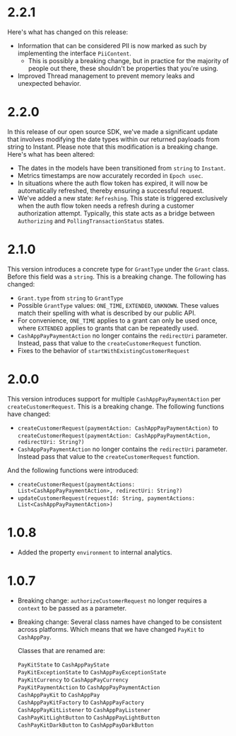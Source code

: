 # 2.2.1

Here's what has changed on this release:

 - Information that can be considered PII is now marked as such by implementing the interface `PiiContent`.
   - This is possibly a breaking change, but in practice for the majority of people out there, these shouldn't be properties that you're using.
  - Improved Thread management to prevent memory leaks and unexpected behavior.


# 2.2.0

In this release of our open source SDK, we've made a significant update that involves modifying the date types within our returned payloads from string to Instant. Please note that this modification is a breaking change. Here's what has been altered:

 - The dates in the models have been transitioned from `string` to `Instant`.
 - Metrics timestamps are now accurately recorded in `Epoch usec`.
 - In situations where the auth flow token has expired, it will now be automatically refreshed, thereby ensuring a successful request.
 - We've added a new state: `Refreshing`. This state is triggered exclusively when the auth flow token needs a refresh during a customer authorization attempt. Typically, this state acts as a bridge between `Authorizing` and `PollingTransactionStatus` states.


# 2.1.0

This version introduces a concrete type for `GrantType` under the `Grant` class. Before this field was a `string`. 
This is a breaking change. The following has changed:

- `Grant.type` from `string` to `GrantType` <br/>
- Possible `GrantType` values: `ONE_TIME`, `EXTENDED`, `UNKNOWN`. These values match their spelling with what is described by our public API.
- For convenience, `ONE_TIME` applies to a grant can only be used once, where `EXTENDED` applies to grants that can be repeatedly used.
- `CashAppPayPaymentAction` no longer contains the `redirectUri` parameter. Instead, pass that value to the `createCustomerRequest` function.
- Fixes to the behavior of `startWithExistingCustomerRequest`


# 2.0.0

This version introduces support for multiple `CashAppPayPaymentAction` per `createCustomerRequest`.
This is a breaking change. The following functions have changed:

 - `createCustomerRequest(paymentAction: CashAppPayPaymentAction)` to `createCustomerRequest(paymentAction: CashAppPayPaymentAction, redirectUri: String?)` <br/>
 - `CashAppPayPaymentAction` no longer contains the `redirectUri` parameter. Instead pass that value to the `createCustomerRequest` function.

And the following functions were introduced:

 - `createCustomerRequest(paymentActions: List<CashAppPayPaymentAction>, redirectUri: String?)`
 - `updateCustomerRequest(requestId: String, paymentActions: List<CashAppPayPaymentAction>)`

# 1.0.8

 - Added the property `environment` to internal analytics.

# 1.0.7

 - Breaking change: `authorizeCustomerRequest` no longer requires a `context` to be passed as a parameter.
 - Breaking change: Several class names have changed to be consistent across platforms. Which means that we have changed `PayKit` to `CashAppPay`.

   Classes that are renamed are:

   `PayKitState` to `CashAppPayState` <br/>
   `PayKitExceptionState` to `CashAppPayExceptionState` <br/>
   `PayKitCurrency` to `CashAppPayCurrency` <br/>
   `PayKitPaymentAction` to `CashAppPayPaymentAction` <br/>
   `CashAppPayKit` to `CashAppPay` <br/>
   `CashAppPayKitFactory` to `CashAppPayFactory` <br/>
   `CashAppPayKitListener` to `CashAppPayListener` <br/>
   `CashPayKitLightButton` to `CashAppPayLightButton` <br/>
   `CashPayKitDarkButton` to `CashAppPayDarkButton` <br/>

